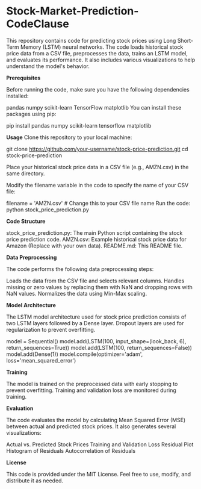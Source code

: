 # Stock-Market-Prediction-CodeClause
This repository contains code for predicting stock prices using Long Short-Term Memory (LSTM) neural networks. The code loads historical stock price data from a CSV file, preprocesses the data, trains an LSTM model, and evaluates its performance. It also includes various visualizations to help understand the model's behavior.

**Prerequisites**

Before running the code, make sure you have the following dependencies installed:

pandas
numpy
scikit-learn
TensorFlow
matplotlib
You can install these packages using pip:

pip install pandas numpy scikit-learn tensorflow matplotlib

**Usage**
Clone this repository to your local machine:

git clone https://github.com/your-username/stock-price-prediction.git
cd stock-price-prediction

Place your historical stock price data in a CSV file (e.g., AMZN.csv) in the same directory.

Modify the filename variable in the code to specify the name of your CSV file:

filename = 'AMZN.csv'  # Change this to your CSV file name
Run the code:
python stock_price_prediction.py

**Code Structure**

stock_price_prediction.py: The main Python script containing the stock price prediction code.
AMZN.csv: Example historical stock price data for Amazon (Replace with your own data).
README.md: This README file.

**Data Preprocessing**

The code performs the following data preprocessing steps:

Loads the data from the CSV file and selects relevant columns.
Handles missing or zero values by replacing them with NaN and dropping rows with NaN values.
Normalizes the data using Min-Max scaling.

**Model Architecture**

The LSTM model architecture used for stock price prediction consists of two LSTM layers followed by a Dense layer. Dropout layers are used for regularization to prevent overfitting.

model = Sequential()
model.add(LSTM(100, input_shape=(look_back, 6), return_sequences=True))
model.add(LSTM(100, return_sequences=False))
model.add(Dense(1))
model.compile(optimizer='adam', loss='mean_squared_error')

**Training**

The model is trained on the preprocessed data with early stopping to prevent overfitting. Training and validation loss are monitored during training.

**Evaluation**

The code evaluates the model by calculating Mean Squared Error (MSE) between actual and predicted stock prices. It also generates several visualizations:

Actual vs. Predicted Stock Prices
Training and Validation Loss
Residual Plot
Histogram of Residuals
Autocorrelation of Residuals

**License**

This code is provided under the MIT License. Feel free to use, modify, and distribute it as needed.

